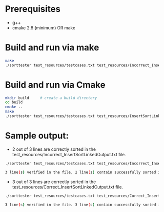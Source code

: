 # Prerequisites
* g++
* cmake 2.8 (minimum) OR make

# Build and run via make

```sh
make
./sorttester test_resources/testcases.txt test_resources/Incorrect_InsertSortLinkedOutput.txt
```

# Build and run via Cmake 
```sh
mkdir build     # create a build directory
cd build
cmake ..
make
./sorttester test_resources/testcases.txt test_resources/InsertSortLinkedOutput.txt
```

# Sample output:
* 2 out of 3 lines are correctly sorted in the test_resources/Incorrect_InsertSortLinkedOutput.txt file.
```sh
./sorttester test_resources/testcases.txt test_resources/Incorrect_InsertSortLinkedOutput.txt 

3 line(s) verified in the file. 2 line(s) contain successfully sorted integers.
```

* 3 out of 3 lines are correctly sorted in the test_resources/Correct_InsertSortLinkedOutput.txt file.
```sh
./sorttester test_resources/testcases.txt test_resources/Correct_InsertSortLinkedOutput.txt 

3 line(s) verified in the file. 3 line(s) contain successfully sorted integers.
```